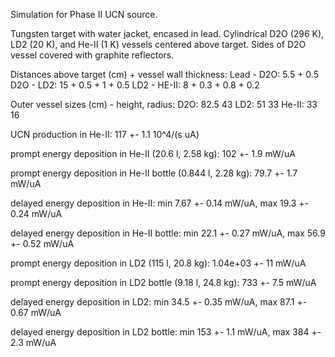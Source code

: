 Simulation for Phase II UCN source.

Tungsten target with water jacket, encased in lead.
Cylindrical D2O (296 K), LD2 (20 K), and He-II (1 K) vessels centered above target.
Sides of D2O vessel covered with graphite reflectors.

Distances above target (cm) + vessel wall thickness:
Lead - D2O: 5.5 + 0.5
D2O - LD2: 15 + 0.5 + 1 + 0.5
LD2 - HE-II: 8 + 0.3 + 0.8 + 0.2

Outer vessel sizes (cm) - height, radius:
D2O: 82.5 43
LD2: 51 33
He-II: 33 16

UCN production in He-II:
117 +- 1.1 10^4/(s uA)

prompt energy deposition in He-II (20.6 l, 2.58 kg):
102 +- 1.9 mW/uA

prompt energy deposition in He-II bottle (0.844 l, 2.28 kg):
79.7 +- 1.7 mW/uA

delayed energy deposition in He-II:
min 7.67 +- 0.14 mW/uA, max 19.3 +- 0.24 mW/uA

delayed energy deposition in He-II bottle:
min 22.1 +- 0.27 mW/uA, max 56.9 +- 0.52 mW/uA

prompt energy deposition in LD2 (115 l, 20.8 kg):
1.04e+03 +- 11 mW/uA

prompt energy deposition in LD2 bottle (9.18 l, 24.8 kg):
733 +- 7.5 mW/uA

delayed energy deposition in LD2:
min 34.5 +- 0.35 mW/uA, max 87.1 +- 0.67 mW/uA

delayed energy deposition in LD2 bottle:
min 153 +- 1.1 mW/uA, max 384 +- 2.3 mW/uA

